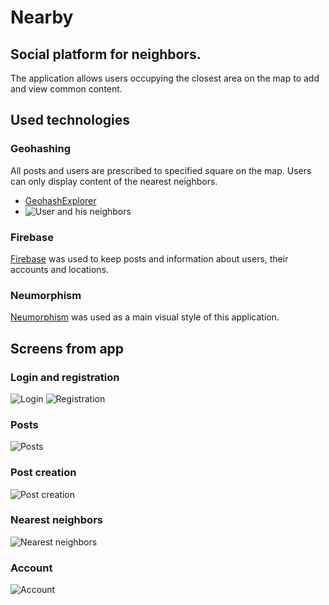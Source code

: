 # Nearby
## Social platform for neighbors.

The application allows users occupying the closest area on the map to add and view common content.

## Used technologies
### Geohashing
All posts and users are prescribed to specified square on the map. Users can only display content of the nearest neighbors.

- [GeohashExplorer](http://geohash.gofreerange.com/)
- ![User and his neighbors](https://github.com/RafalProoo/nearby/blob/master/screens/geohashing.jpg)

### Firebase
[Firebase](https://firebase.google.com/) was used to keep posts and information about users, their accounts and locations.

### Neumorphism
[Neumorphism](https://opengeekslab.medium.com/neumorphism-the-next-big-thing-in-ui-design-11e703df3ab0) was used as a main visual style of this application.

## Screens from app
### Login and registration

![Login](https://github.com/RafalProoo/nearby/blob/master/screens/login.png)
![Registration](https://github.com/RafalProoo/nearby/blob/master/screens/registration.png)
### Posts

![Posts](https://github.com/RafalProoo/nearby/blob/master/screens/posts.png)
### Post creation

![Post creation](https://github.com/RafalProoo/nearby/blob/master/screens/post_creation.png)
### Nearest neighbors

![Nearest neighbors](https://github.com/RafalProoo/nearby/blob/master/screens/people.png)
### Account

![Account](https://github.com/RafalProoo/nearby/blob/master/screens/account.png)
